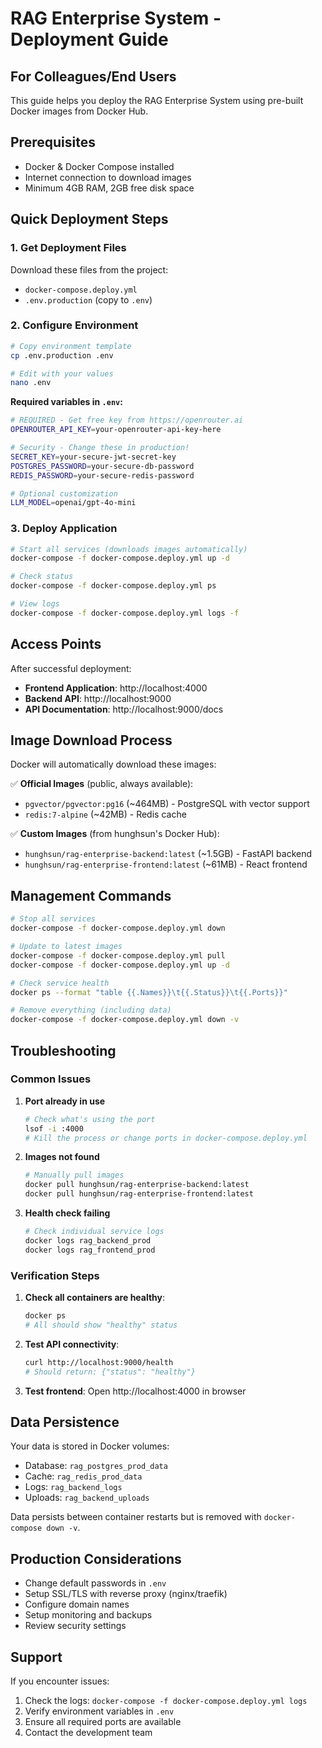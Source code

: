 # RAG Enterprise System - Deployment Guide

## For Colleagues/End Users

This guide helps you deploy the RAG Enterprise System using pre-built Docker images from Docker Hub.

## Prerequisites

- Docker & Docker Compose installed
- Internet connection to download images
- Minimum 4GB RAM, 2GB free disk space

## Quick Deployment Steps

### 1. Get Deployment Files
Download these files from the project:
- `docker-compose.deploy.yml` 
- `.env.production` (copy to `.env`)

### 2. Configure Environment
```bash
# Copy environment template
cp .env.production .env

# Edit with your values
nano .env
```

**Required variables in `.env`:**
```bash
# REQUIRED - Get free key from https://openrouter.ai
OPENROUTER_API_KEY=your-openrouter-api-key-here

# Security - Change these in production!
SECRET_KEY=your-secure-jwt-secret-key
POSTGRES_PASSWORD=your-secure-db-password  
REDIS_PASSWORD=your-secure-redis-password

# Optional customization
LLM_MODEL=openai/gpt-4o-mini
```

### 3. Deploy Application
```bash
# Start all services (downloads images automatically)
docker-compose -f docker-compose.deploy.yml up -d

# Check status
docker-compose -f docker-compose.deploy.yml ps

# View logs
docker-compose -f docker-compose.deploy.yml logs -f
```

## Access Points

After successful deployment:

- **Frontend Application**: http://localhost:4000
- **Backend API**: http://localhost:9000  
- **API Documentation**: http://localhost:9000/docs

## Image Download Process

Docker will automatically download these images:

✅ **Official Images** (public, always available):
- `pgvector/pgvector:pg16` (~464MB) - PostgreSQL with vector support
- `redis:7-alpine` (~42MB) - Redis cache

✅ **Custom Images** (from hunghsun's Docker Hub):
- `hunghsun/rag-enterprise-backend:latest` (~1.5GB) - FastAPI backend
- `hunghsun/rag-enterprise-frontend:latest` (~61MB) - React frontend

## Management Commands

```bash
# Stop all services
docker-compose -f docker-compose.deploy.yml down

# Update to latest images
docker-compose -f docker-compose.deploy.yml pull
docker-compose -f docker-compose.deploy.yml up -d

# Check service health
docker ps --format "table {{.Names}}\t{{.Status}}\t{{.Ports}}"

# Remove everything (including data)
docker-compose -f docker-compose.deploy.yml down -v
```

## Troubleshooting

### Common Issues

1. **Port already in use**
   ```bash
   # Check what's using the port
   lsof -i :4000
   # Kill the process or change ports in docker-compose.deploy.yml
   ```

2. **Images not found**
   ```bash
   # Manually pull images
   docker pull hunghsun/rag-enterprise-backend:latest
   docker pull hunghsun/rag-enterprise-frontend:latest
   ```

3. **Health check failing**
   ```bash
   # Check individual service logs
   docker logs rag_backend_prod
   docker logs rag_frontend_prod
   ```

### Verification Steps

1. **Check all containers are healthy**:
   ```bash
   docker ps
   # All should show "healthy" status
   ```

2. **Test API connectivity**:
   ```bash
   curl http://localhost:9000/health
   # Should return: {"status": "healthy"}
   ```

3. **Test frontend**:
   Open http://localhost:4000 in browser

## Data Persistence

Your data is stored in Docker volumes:
- Database: `rag_postgres_prod_data`
- Cache: `rag_redis_prod_data`  
- Logs: `rag_backend_logs`
- Uploads: `rag_backend_uploads`

Data persists between container restarts but is removed with `docker-compose down -v`.

## Production Considerations

- Change default passwords in `.env`
- Setup SSL/TLS with reverse proxy (nginx/traefik)
- Configure domain names
- Setup monitoring and backups
- Review security settings

## Support

If you encounter issues:
1. Check the logs: `docker-compose -f docker-compose.deploy.yml logs`
2. Verify environment variables in `.env`
3. Ensure all required ports are available
4. Contact the development team